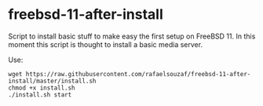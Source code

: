 # freebsd-11-after-install
Script to install basic stuff to make easy the first setup on FreeBSD 11. In this moment this script is thought to install a basic media server.

Use:

```
wget https://raw.githubusercontent.com/rafaelsouzaf/freebsd-11-after-install/master/install.sh
chmod +x install.sh
./install.sh start

